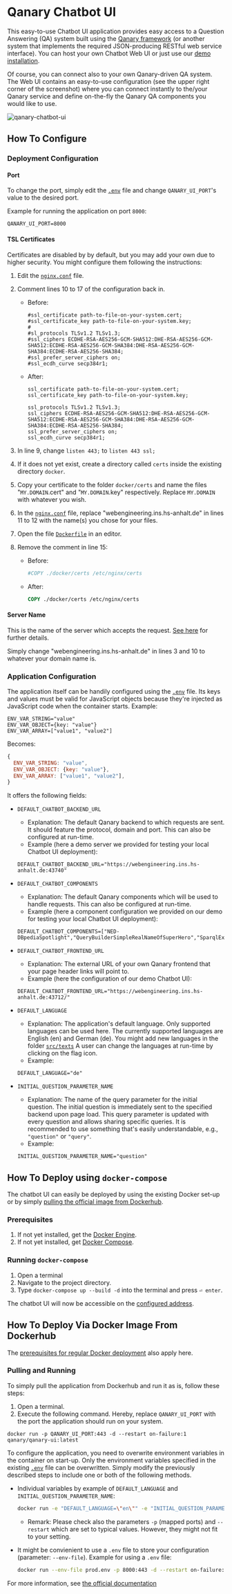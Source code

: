 # Qanary Chatbot UI

This easy-to-use Chatbot UI application provides easy access to a Question Answering (QA) system built using the [Qanary framework](https://github.com/WDAqua/Qanary) (or another system that implements the required JSON-producing RESTful web service interface). You can host your own Chatbot Web UI or just use our [demo installation](https://webengineering.ins.hs-anhalt.de:43712/).

Of course, you can connect also to your own Qanary-driven QA system. The Web UI contains an easy-to-use configuration (see the upper right corner of the screenshot) where you can connect instantly to the/your Qanary service and define on-the-fly the Qanary QA components you would like to use.

![qanary-chatbot-ui](https://user-images.githubusercontent.com/6186824/120986221-a438f380-c77c-11eb-8078-5e19d51a0874.png)

## How To Configure

### Deployment Configuration

#### Port

To change the port, simply edit the [`.env`](./.env) file and change `QANARY_UI_PORT`'s value to the desired port.

Example for running the application on port `8000`:

```
QANARY_UI_PORT=8000
```

#### TSL Certificates

Certificates are disabled by by default, but you may add your own due to higher security. You might configure them following the instructions:

1. Edit the [`nginx.conf`](docker/nginx/nginx.conf) file.
2. Comment lines 10 to 17 of the configuration back in.
   * Before:

      ```nginx
      #ssl_certificate path-to-file-on-your-system.cert;
      #ssl_certificate_key path-to-file-on-your-system.key;
      #
      #sl_protocols TLSv1.2 TLSv1.3;
      #ssl_ciphers ECDHE-RSA-AES256-GCM-SHA512:DHE-RSA-AES256-GCM-SHA512:ECDHE-RSA-AES256-GCM-SHA384:DHE-RSA-AES256-GCM-SHA384:ECDHE-RSA-AES256-SHA384;
      #ssl_prefer_server_ciphers on;
      #ssl_ecdh_curve secp384r1;
      ```

   * After:

      ```nginx
      ssl_certificate path-to-file-on-your-system.cert;
      ssl_certificate_key path-to-file-on-your-system.key;
    
      ssl_protocols TLSv1.2 TLSv1.3;
      ssl_ciphers ECDHE-RSA-AES256-GCM-SHA512:DHE-RSA-AES256-GCM-SHA512:ECDHE-RSA-AES256-GCM-SHA384:DHE-RSA-AES256-GCM-SHA384:ECDHE-RSA-AES256-SHA384;
      ssl_prefer_server_ciphers on;
      ssl_ecdh_curve secp384r1;
      ```

3. In line 9, change `listen 443;` to `listen 443 ssl;`
4. If it does not yet exist, create a directory called `certs` inside the existing directory `docker`.
5. Copy your certificate to the folder `docker/certs` and name the files "`MY.DOMAIN`.cert" and "`MY.DOMAIN`.key" respectively. Replace `MY.DOMAIN` with whatever you wish.
6. In the [`nginx.conf`](docker/nginx/nginx.conf) file, replace "webengineering.ins.hs-anhalt.de" in lines 11 to 12 with the name(s) you chose for your files.
7. Open the file [`Dockerfile`](Dockerfile) in an editor.
8. Remove the comment in line 15:
   * Before:

      ```Dockerfile
      #COPY ./docker/certs /etc/nginx/certs
      ```

   * After:

      ```Dockerfile
      COPY ./docker/certs /etc/nginx/certs
      ```

#### Server Name

This is the name of the server which accepts the request. [See here](https://nginx.org/en/docs/http/server_names.html) for further details.

Simply change "webengineering.ins.hs-anhalt.de" in lines 3 and 10 to whatever your domain name is.

### Application Configuration

The application itself can be handily configured using the [`.env`](./.env) file. Its keys and values must be valid for JavaScript objects because they're injected as JavaScript code when the container starts. Example:

```text
ENV_VAR_STRING="value"
ENV_VAR_OBJECT={key: "value"}
ENV_VAR_ARRAY=["value1", "value2"]
```

Becomes:

```js
{
  ENV_VAR_STRING: "value",
  ENV_VAR_OBJECT: {key: "value"},
  ENV_VAR_ARRAY: ["value1", "value2"],
}
```

It offers the following fields:

* `DEFAULT_CHATBOT_BACKEND_URL`
  * Explanation: The default Qanary backend to which requests are sent. It should feature the protocol, domain and port. This can also be configured at run-time.
  * Example (here a demo server we provided for testing your local Chatbot UI deployment):

  ```text
  DEFAULT_CHATBOT_BACKEND_URL="https://webengineering.ins.hs-anhalt.de:43740" 
  ```

* `DEFAULT_CHATBOT_COMPONENTS`
  * Explanation: The default Qanary components which will be used to handle requests. This can also be configured at run-time.
  * Example (here a component configuration we provided on our demo for testing your local Chatbot UI deployment):

  ```text
  DEFAULT_CHATBOT_COMPONENTS=["NED-DBpediaSpotlight","QueryBuilderSimpleRealNameOfSuperHero","SparqlExecuter","OpenTapiocaNED","BirthDataQueryBuilder","WikidataQueryExecuter"]
  ```

* `DEFAULT_CHATBOT_FRONTEND_URL`
  * Explanation: The external URL of your own Qanary frontend that your page header links will point to.
  * Example (here the configuration of our demo Chatbot UI):

  ```text
  DEFAULT_CHATBOT_FRONTEND_URL="https://webengineering.ins.hs-anhalt.de:43712/"
  ```

* `DEFAULT_LANGUAGE`
  * Explanation: The application's default language. Only supported languages can be used here. The currently supported languages are English (en) and German (de). You might add new languages in the folder [`src/texts`](../main/src/texts)  A user can change the languages at run-time by clicking on the flag icon.
  * Example:

  ```text
  DEFAULT_LANGUAGE="de"
  ```

* `INITIAL_QUESTION_PARAMETER_NAME`
  * Explanation: The name of the query parameter for the initial question. The initial question is immediately sent to the specified backend upon page load. This query parameter is updated with every question and allows sharing specific queries. It is recommended to use something that's easily understandable, e.g., `"question"` or `"query"`.
  * Example:

  ```text
  INITIAL_QUESTION_PARAMETER_NAME="question"
  ```

## How To Deploy  using `docker-compose`

The chatbot UI can easily be deployed by using the existing Docker set-up or by simply [pulling the official image from Dockerhub](#how-to-deploy-via-docker-image-from-dockerhub).

### Prerequisites

1. If not yet installed, get the [Docker Engine](https://docs.docker.com/engine/install/).
2. If not yet installed, get [Docker Compose](https://docs.docker.com/compose/install/).

### Running `docker-compose`

1. Open a terminal
2. Navigate to the project directory.
3. Type `docker-compose up --build -d` into the terminal and press `⏎ enter`.

The chatbot UI will now be accessible on the [configured address](#how-to-configure).

## How To Deploy Via Docker Image From Dockerhub

The [prerequisites for regular Docker deployment](#prerequisites) also apply here.

### Pulling and Running

To simply pull the application from Dockerhub and run it as is, follow these steps:

1. Open a terminal.
2. Execute the following command. Hereby, replace `QANARY_UI_PORT` with the port the application should run on your system.

```shell
docker run -p QANARY_UI_PORT:443 -d --restart on-failure:1 qanary/qanary-ui:latest
```

To configure the application, you need to overwrite environment variables in the container on start-up. Only the environment variables specified in the existing [`.env`](./.env) file can be overwritten. Simply modify the previously described steps to include one or both of the following methods.

* Individual variables by example of `DEFAULT_LANGUAGE` and `INITIAL_QUESTION_PARAMETER_NAME`:

  ```sh
  docker run -e "DEFAULT_LANGUAGE=\"en\"" -e "INITIAL_QUESTION_PARAMETER_NAME=\"query\"" -p 8000:443 -d --restart on-failure:1 qanary/qanary-ui:latest
  ```
  * Remark: Please check also the parameters `-p` (mapped ports) and `--restart` which are set to typical values. However, they might not fit to your setting.

* It might be convienient to use a `.env` file to store your configuration (parameter: `--env-file`). Example for using a `.env` file:
  
  ```sh
  docker run --env-file prod.env -p 8000:443 -d --restart on-failure:1 qanary/qanary-ui:latest
  ```

For more information, see [the official documentation](https://docs.docker.com/engine/reference/commandline/run/#set-environment-variables--e---env---env-file)
